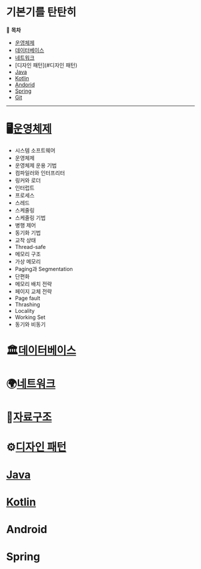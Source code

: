 # 기본기를 탄탄히
📄 **목차**

- [운영체제]("운영체제")
- [데이터베이스](#데이터베이스)
- [네트워크](#네트워크)
- [디자인 패턴](#디자인 패턴)
- [Java](#Java)
- [Kotlin](#Kotlin)
- [Andorid](#Android)
- [Spring](#Spring)
- [Git](#Git)



---



# 🖥[운영체제](https://github.com/rxjw95/Knowledge/blob/master/Computer_Science/%EC%9A%B4%EC%98%81%EC%B2%B4%EC%A0%9C.md)

- 시스템 소프트웨어
- 운영체제
- 운영체제 운용 기법
- 컴파일러와 인터프리터
- 링커와 로더
- 인터럽트
- 프로세스
- 스레드
- 스케줄링
- 스케줄링 기법
- 병행 제어
- 동기화 기법
- 교착 상태
- Thread-safe
- 메모리 구조
- 가상 메모리
- Paging과 Segmentation
- 단편화
- 메모리 배치 전략
- 페이지 교체 전략
- Page fault
- Thrashing
- Locality
- Working Set
- 동기와 비동기



# 🏛[데이터베이스](https://github.com/rxjw95/Knowledge/blob/master/Computer_Science/%EB%8D%B0%EC%9D%B4%ED%84%B0%EB%B2%A0%EC%9D%B4%EC%8A%A4.md)







# 🌍[네트워크](https://github.com/rxjw95/Knowledge/blob/master/Computer_Science/%EB%84%A4%ED%8A%B8%EC%9B%8C%ED%81%AC.md)





# 🧩[자료구조](https://github.com/rxjw95/Knowledge/blob/master/Computer_Science/%EC%9E%90%EB%A3%8C%EA%B5%AC%EC%A1%B0.md)







# ⚙[디자인 패턴](https://github.com/rxjw95/Knowledge/blob/master/Computer_Science/%EB%94%94%EC%9E%90%EC%9D%B8%20%ED%8C%A8%ED%84%B4.md)







# [Java](https://github.com/rxjw95/Knowledge/blob/master/Language/Java.md)







# [Kotlin](https://github.com/rxjw95/Knowledge/blob/master/Language/Kotlin.md)







# Android





# Spring

